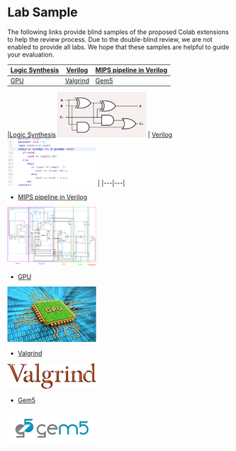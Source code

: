 # Lab Sample
The following links provide blind samples of the proposed Colab extensions to help the review process.
Due to the double-blind review, we are not enabled to provide all labs. We hope that these samples are helpful to guide your evaluation. 

| [Logic Synthesis](https://colab.research.google.com/drive/1_10RNeTwpIVCTVwfqG5MILwkxVbNIERm?usp=sharing) | [Verilog](https://colab.research.google.com/drive/1LNO9La-odQPiupedU1rGZ5AptbDUQEo9?usp=sharing)| [MIPS pipeline in Verilog](https://colab.research.google.com/drive/18G56AdKuCbQ6s_n-s5cGQYa6aroKN3wK?usp=sharing)|
|---|---|---|
|[GPU](https://colab.research.google.com/drive/1B7ru_nZQ91zjE07dmc6NOEcZ_owrADwl?usp=sharing)|[Valgrind](https://colab.research.google.com/drive/1Iqx-BYSp2wY2C2Oi_zPQCa_CbIotHgQ9?usp=sharing)|[Gem5](https://colab.research.google.com/drive/12kk4A5e-El--9JMklG6GmwKE7l2rQL3R)|

 |[Logic Synthesis](https://colab.research.google.com/drive/1_10RNeTwpIVCTVwfqG5MILwkxVbNIERm?usp=sharing)
<img src="https://raw.githubusercontent.com/blindreviewsrc/blind/main/figures/full-adder.png" alt="blind" width="200"/>  | [Verilog](https://colab.research.google.com/drive/1LNO9La-odQPiupedU1rGZ5AptbDUQEo9?usp=sharing)
<img src="https://raw.githubusercontent.com/blindreviewsrc/blind/main/figures/verilog.png" alt="blind" width="200"/> |
|---|---|


* [MIPS pipeline in Verilog](https://colab.research.google.com/drive/18G56AdKuCbQ6s_n-s5cGQYa6aroKN3wK?usp=sharing)
<img src="https://raw.githubusercontent.com/blindreviewsrc/blind/main/figures/mips-complete.png" alt="blind" width="200"/> 

* [GPU](https://colab.research.google.com/drive/1B7ru_nZQ91zjE07dmc6NOEcZ_owrADwl?usp=sharing)
<img src="https://raw.githubusercontent.com/blindreviewsrc/blind/main/figures/gpu.jpg" alt="blind" width="200"/> 

* [Valgrind](https://colab.research.google.com/drive/1Iqx-BYSp2wY2C2Oi_zPQCa_CbIotHgQ9?usp=sharing)
<img src="https://raw.githubusercontent.com/blindreviewsrc/blind/main/figures/valgrind.png" alt="blind" width="200"/> 

* [Gem5](https://colab.research.google.com/drive/12kk4A5e-El--9JMklG6GmwKE7l2rQL3R)
<img src="https://raw.githubusercontent.com/blindreviewsrc/blind/main/figures/gem5ColorLong.gif" alt="blind" width="200"/> 
